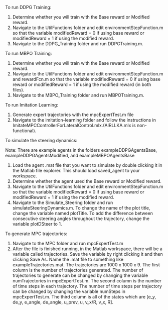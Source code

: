 
To run DDPG Training:

1. Determine whether you will train with the Base reward or Modified reward.
2. Navigate to the UtilFunctions folder and edit environmentStepFunction.m so that the variable modifiedReward = 0 if using base reward or modifiedReward = 1 if using the modified reward.
3. Navigate to the DDPG_Training folder and run DDPGTraining.m.

To run MBPO Training:

1. Determine whether you will train with the Base reward or Modified reward.
2. Navigate to the UtilFunctions folder and edit environmentStepFunction.m and rewardFcn.m so that the variable modifiedReward = 0 if using base reward or modifiedReward = 1 if using the modified reward (in both files).
3. Navigate to the MBPO_Training folder and run MBPOTraining.m.

To run Imitation Learning:

1. Generate expert trajectories with the mpcExpertTest.m file
2.  Navigate to the imitation-learning folder and follow the instructions in ImitateMPCControllerForLateralControl.mlx.(AIRLLKA.mlx is non-functional).

To simulate the steering dynamics:

Note: There are example agents in the folders exampleDDPGAgentsBase, exampleDDPGAgentsModified, and exampleMBPOAgentsBase
1. Load the agent .mat file that you want to simulate by double clicking it in the Matlab file explorer. This should load saved_agent to your workspace.
2. Determine whether the agent used the Base reward or Modified reward.
3. Navigate to the UtilFunctions folder and edit environmentStepFunction.m so that the variable modifiedReward = 0 if using base reward or modifiedReward = 1 if using the modified reward.
4. Navigate to the Simulate_Steering folder and run simulateSteeringDynamics.m. To change the name of the plot title, change the variable named plotTitle. To add the difference between consecutive steering angles throughout the trajectory, change the variable plotDSteer to 1.

To generate MPC trajectories:

1. Navigate to the MPC folder and run mpcExpertTest.m
2. After the file is finished running, in the Matlab workspace, there will be a variable called trajectories. Save the variable by right clicking it and then clicking Save As. Name the .mat file to something like exampleTrajectories.mat. The trajectories are 1000 x 1000 x 9. The first column is the number of trajectories generated. The number of trajectories to generate can be changed by changing the variable numTrajectories in mpcExpertTest.m. The second column is the number of time steps in each trajectory. The number of time steps per trajectory can be changed by changing the variable numSteps in mpcExpertTest.m. The third column is all of the states which are [e_y, de_y, e_angle, de_angle, u_prev, u, v_x/R, v_x, R].
